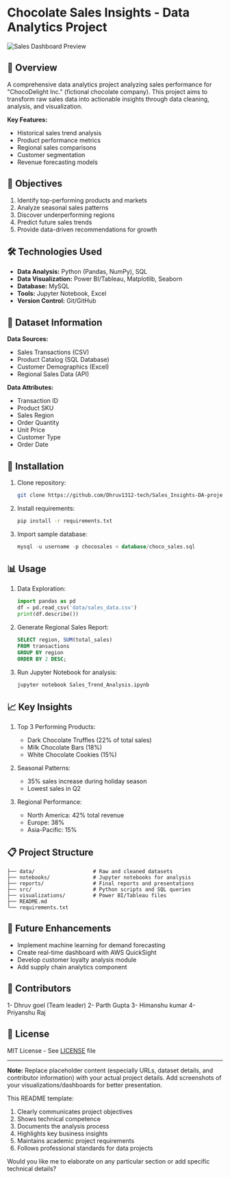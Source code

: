 # Chocolate Sales Insights - Data Analytics Project

![Sales Dashboard Preview](https://via.placeholder.com/800x400.png?text=Sales+Dashboard+Preview) <!-- Add actual screenshot link -->

## 📌 Overview
A comprehensive data analytics project analyzing sales performance for "ChocoDelight Inc." (fictional chocolate company). This project aims to transform raw sales data into actionable insights through data cleaning, analysis, and visualization.

**Key Features:**
- Historical sales trend analysis
- Product performance metrics
- Regional sales comparisons
- Customer segmentation
- Revenue forecasting models

## 🎯 Objectives
1. Identify top-performing products and markets
2. Analyze seasonal sales patterns
3. Discover underperforming regions
4. Predict future sales trends
5. Provide data-driven recommendations for growth

## 🛠️ Technologies Used
- **Data Analysis:** Python (Pandas, NumPy), SQL
- **Data Visualization:** Power BI/Tableau, Matplotlib, Seaborn
- **Database:** MySQL
- **Tools:** Jupyter Notebook, Excel
- **Version Control:** Git/GitHub

## 📂 Dataset Information
**Data Sources:**
- Sales Transactions (CSV)
- Product Catalog (SQL Database)
- Customer Demographics (Excel)
- Regional Sales Data (API)

**Data Attributes:**
- Transaction ID
- Product SKU
- Sales Region
- Order Quantity
- Unit Price
- Customer Type
- Order Date

## 🚀 Installation
1. Clone repository:
   ```bash
   git clone https://github.com/Dhruv1312-tech/Sales_Insights-DA-project-/edit/main/README.md
   ```
2. Install requirements:
   ```bash
   pip install -r requirements.txt
   ```
3. Import sample database:
   ```sql
   mysql -u username -p chocosales < database/choco_sales.sql
   ```

## 📊 Usage
1. Data Exploration:
   ```python
   import pandas as pd
   df = pd.read_csv('data/sales_data.csv')
   print(df.describe())
   ```

2. Generate Regional Sales Report:
   ```sql
   SELECT region, SUM(total_sales) 
   FROM transactions 
   GROUP BY region 
   ORDER BY 2 DESC;
   ```

3. Run Jupyter Notebook for analysis:
   ```bash
   jupyter notebook Sales_Trend_Analysis.ipynb
   ```

## 📈 Key Insights
1. Top 3 Performing Products:
   - Dark Chocolate Truffles (22% of total sales)
   - Milk Chocolate Bars (18%)
   - White Chocolate Cookies (15%)

2. Seasonal Patterns:
   - 35% sales increase during holiday season
   - Lowest sales in Q2

3. Regional Performance:
   - North America: 42% total revenue
   - Europe: 38%
   - Asia-Pacific: 15%

## 📋 Project Structure
```
├── data/                   # Raw and cleaned datasets
├── notebooks/              # Jupyter notebooks for analysis
├── reports/                # Final reports and presentations
├── src/                    # Python scripts and SQL queries
├── visualizations/         # Power BI/Tableau files
├── README.md
└── requirements.txt
```

## 🌟 Future Enhancements
- Implement machine learning for demand forecasting
- Create real-time dashboard with AWS QuickSight
- Develop customer loyalty analysis module
- Add supply chain analytics component

## 👥 Contributors
1- Dhruv goel (Team leader)
2- Parth Gupta 
3- Himanshu kumar 
4- Priyanshu Raj
## 📜 License
MIT License - See [LICENSE](LICENSE) file

---

**Note:** Replace placeholder content (especially URLs, dataset details, and contributor information) with your actual project details. Add screenshots of your visualizations/dashboards for better presentation.

This README template:
1. Clearly communicates project objectives
2. Shows technical competence
3. Documents the analysis process
4. Highlights key business insights
5. Maintains academic project requirements
6. Follows professional standards for data projects

Would you like me to elaborate on any particular section or add specific technical details?
